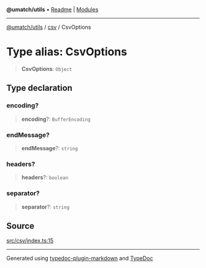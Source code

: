 **@umatch/utils** • [Readme](../../index.md) \| [Modules](../../modules.md)

***

[@umatch/utils](../../modules.md) / [csv](../index.md) / CsvOptions

# Type alias: CsvOptions

> **CsvOptions**: `Object`

## Type declaration

### encoding?

> **encoding**?: `BufferEncoding`

### endMessage?

> **endMessage**?: `string`

### headers?

> **headers**?: `boolean`

### separator?

> **separator**?: `string`

## Source

[src/csv/index.ts:15](https://github.com/umatch-oficial/utils/blob/c6d91fc/src/csv/index.ts#L15)

***

Generated using [typedoc-plugin-markdown](https://www.npmjs.com/package/typedoc-plugin-markdown) and [TypeDoc](https://typedoc.org/)
